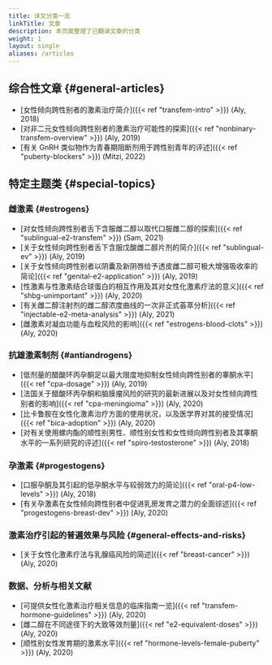 ```yaml
---
title: 译文分类一览
linkTitle: 文章
description: 本页面整理了已翻译文章的分类
weight: 1
layout: single
aliases: /articles
---
```


## 综合性文章 {#general-articles}

- [女性倾向跨性别者的激素治疗简介]({{< ref "transfem-intro" >}}) (Aly, 2018)
- [对非二元女性倾向跨性别者的激素治疗可能性的探索]({{< ref "nonbinary-transfem-overview" >}}) (Aly, 2019)
- [有关 GnRH 类似物作为青春期阻断剂用于跨性别青年的评述]({{< ref "puberty-blockers" >}}) (Mitzi, 2022)

## 特定主题类 {#special-topics}

### 雌激素 {#estrogens}

- [对女性倾向跨性别者舌下含服雌二醇以取代口服雌二醇的探索]({{< ref "sublingual-e2-transfem" >}}) (Sam, 2021)
- [关于女性倾向跨性别者舌下含服戊酸雌二醇片剂的简介]({{< ref "sublingual-ev" >}}) (Aly, 2019)
- [关于女性倾向跨性别者以阴囊及新阴唇给予透皮雌二醇可极大增强吸收率的简论]({{< ref "genital-e2-application" >}}) (Aly, 2019)
- [性激素与性激素结合球蛋白的相互作用及其对女性化激素疗法的意义]({{< ref "shbg-unimportant" >}}) (Aly, 2020)
- [有关雌二醇注射剂的雌二醇浓度曲线的一次非正式荟萃分析]({{< ref "injectable-e2-meta-analysis" >}}) (Aly, 2021)
- [雌激素对凝血功能与血栓风险的影响]({{< ref "estrogens-blood-clots" >}}) (Aly, 2020)

### 抗雄激素制剂 {#antiandrogens}

- [低剂量的醋酸环丙孕酮足以最大限度地抑制女性倾向跨性别者的睾酮水平]({{< ref "cpa-dosage" >}}) (Aly, 2019)
- [法国关于醋酸环丙孕酮和脑膜瘤风险的研究的最新进展以及对女性倾向跨性别者的影响]({{< ref "cpa-meningioma" >}}) (Aly, 2020)
- [比卡鲁胺在女性化激素治疗方面的使用状况，以及医学界对其的接受情况]({{< ref "bica-adoption" >}}) (Aly, 2020)
- [对有关使用螺内酯的顺性别男性、顺性别女性和女性倾向跨性别者及其睾酮水平的一系列研究的评述]({{< ref "spiro-testosterone" >}}) (Aly, 2018)

### 孕激素 {#progestogens}

- [口服孕酮及其引起的低孕酮水平与较弱效力的简论]({{< ref "oral-p4-low-levels" >}}) (Aly, 2018)
- [有关孕激素在女性倾向跨性别者中促进乳房发育之潜力的全面综述]({{< ref "progestogens-breast-dev" >}}) (Aly, 2020)

### 激素治疗引起的普遍效果与风险 {#general-effects-and-risks}

- [关于女性化激素疗法与乳腺癌风险的简述]({{< ref "breast-cancer" >}}) (Aly, 2020)

### 数据、分析与相关文献

- [可提供女性化激素治疗相关信息的临床指南一览]({{< ref "transfem-hormone-guidelines" >}}) (Aly, 2020)
- [雌二醇在不同途径下的大致等效剂量]({{< ref "e2-equivalent-doses" >}}) (Aly, 2020)
- [顺性别女性发育期的激素水平]({{< ref "hormone-levels-female-puberty" >}}) (Aly, 2020)
